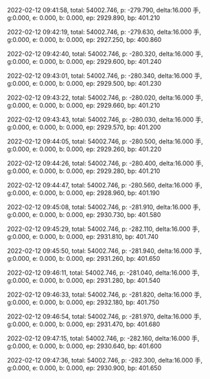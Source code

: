 2022-02-12 09:41:58, total: 54002.746, p: -279.790, delta:16.000 手, g:0.000, e: 0.000, b: 0.000, ep: 2929.890, bp: 401.210

2022-02-12 09:42:19, total: 54002.746, p: -279.630, delta:16.000 手, g:0.000, e: 0.000, b: 0.000, ep: 2927.250, bp: 400.860

2022-02-12 09:42:40, total: 54002.746, p: -280.320, delta:16.000 手, g:0.000, e: 0.000, b: 0.000, ep: 2929.600, bp: 401.240

2022-02-12 09:43:01, total: 54002.746, p: -280.340, delta:16.000 手, g:0.000, e: 0.000, b: 0.000, ep: 2929.500, bp: 401.230

2022-02-12 09:43:22, total: 54002.746, p: -280.020, delta:16.000 手, g:0.000, e: 0.000, b: 0.000, ep: 2929.660, bp: 401.210

2022-02-12 09:43:43, total: 54002.746, p: -280.030, delta:16.000 手, g:0.000, e: 0.000, b: 0.000, ep: 2929.570, bp: 401.200

2022-02-12 09:44:05, total: 54002.746, p: -280.500, delta:16.000 手, g:0.000, e: 0.000, b: 0.000, ep: 2929.260, bp: 401.220

2022-02-12 09:44:26, total: 54002.746, p: -280.400, delta:16.000 手, g:0.000, e: 0.000, b: 0.000, ep: 2929.280, bp: 401.210

2022-02-12 09:44:47, total: 54002.746, p: -280.560, delta:16.000 手, g:0.000, e: 0.000, b: 0.000, ep: 2928.960, bp: 401.190

2022-02-12 09:45:08, total: 54002.746, p: -281.910, delta:16.000 手, g:0.000, e: 0.000, b: 0.000, ep: 2930.730, bp: 401.580

2022-02-12 09:45:29, total: 54002.746, p: -282.110, delta:16.000 手, g:0.000, e: 0.000, b: 0.000, ep: 2931.810, bp: 401.740

2022-02-12 09:45:50, total: 54002.746, p: -281.940, delta:16.000 手, g:0.000, e: 0.000, b: 0.000, ep: 2931.260, bp: 401.650

2022-02-12 09:46:11, total: 54002.746, p: -281.040, delta:16.000 手, g:0.000, e: 0.000, b: 0.000, ep: 2931.280, bp: 401.540

2022-02-12 09:46:33, total: 54002.746, p: -281.820, delta:16.000 手, g:0.000, e: 0.000, b: 0.000, ep: 2932.180, bp: 401.750

2022-02-12 09:46:54, total: 54002.746, p: -281.970, delta:16.000 手, g:0.000, e: 0.000, b: 0.000, ep: 2931.470, bp: 401.680

2022-02-12 09:47:15, total: 54002.746, p: -282.160, delta:16.000 手, g:0.000, e: 0.000, b: 0.000, ep: 2930.640, bp: 401.600

2022-02-12 09:47:36, total: 54002.746, p: -282.300, delta:16.000 手, g:0.000, e: 0.000, b: 0.000, ep: 2930.900, bp: 401.650